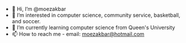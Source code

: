 - 👋 Hi, I’m @moezakbar
- 👀 I’m interested in computer science, community service, basketball, and soccer.
- 🌱 I’m currently learning computer science from Queen's University
- 📫 How to reach me - email: moezakbar@hotmail.com

<!---
moezakbar/moezakbar is a ✨ special ✨ repository because its `README.md` (this file) appears on your GitHub profile.
You can click the Preview link to take a look at your changes.
--->
